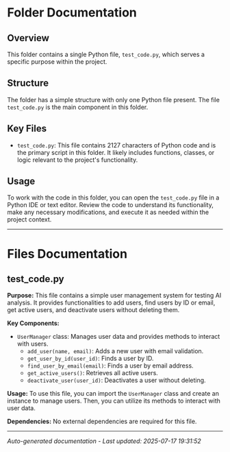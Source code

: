 # Folder Documentation

## Overview
This folder contains a single Python file, `test_code.py`, which serves a specific purpose within the project.

## Structure
The folder has a simple structure with only one Python file present. The file `test_code.py` is the main component in this folder.

## Key Files
- `test_code.py`: This file contains 2127 characters of Python code and is the primary script in this folder. It likely includes functions, classes, or logic relevant to the project's functionality.

## Usage
To work with the code in this folder, you can open the `test_code.py` file in a Python IDE or text editor. Review the code to understand its functionality, make any necessary modifications, and execute it as needed within the project context.

---

# Files Documentation

## test_code.py

**Purpose:** This file contains a simple user management system for testing AI analysis. It provides functionalities to add users, find users by ID or email, get active users, and deactivate users without deleting them.

**Key Components:**
- `UserManager` class: Manages user data and provides methods to interact with users.
  - `add_user(name, email)`: Adds a new user with email validation.
  - `get_user_by_id(user_id)`: Finds a user by ID.
  - `find_user_by_email(email)`: Finds a user by email address.
  - `get_active_users()`: Retrieves all active users.
  - `deactivate_user(user_id)`: Deactivates a user without deleting.

**Usage:** To use this file, you can import the `UserManager` class and create an instance to manage users. Then, you can utilize its methods to interact with user data.

**Dependencies:** No external dependencies are required for this file.

---
*Auto-generated documentation - Last updated: 2025-07-17 19:31:52*
